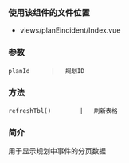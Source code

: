 ### 使用该组件的文件位置
* views/planEincident/Index.vue

### 参数
```
planId      |   规划ID

```

### 方法
```
refreshTbl()        |   刷新表格

```

### 简介
用于显示规划中事件的分页数据